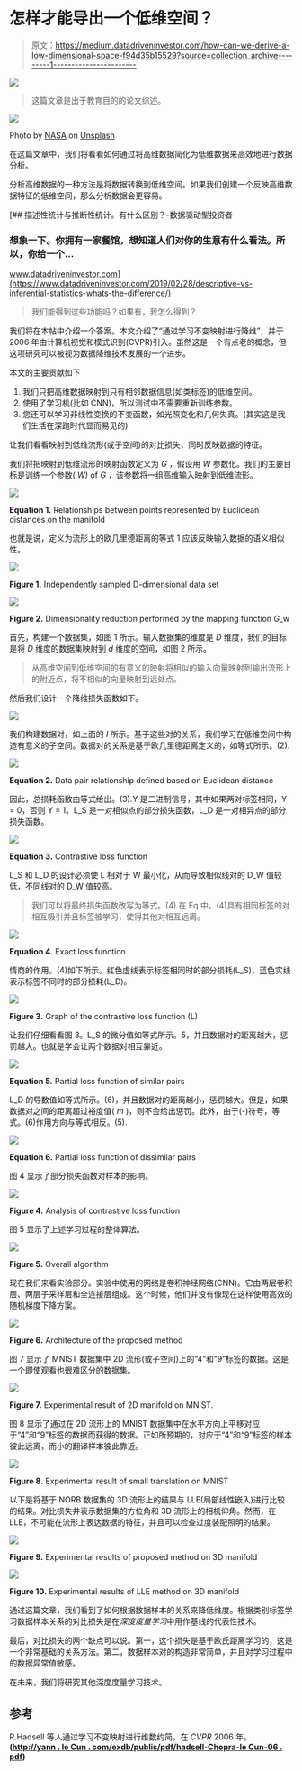 # 怎样才能导出一个低维空间？

> 原文：<https://medium.datadriveninvestor.com/how-can-we-derive-a-low-dimensional-space-f94d35b15529?source=collection_archive---------1----------------------->

[![](img/b6603b25baf321415c4d0ee6f8ea5def.png)](http://www.track.datadriveninvestor.com/1B9E)

> 这篇文章是出于教育目的的论文综述。

![](img/131b9248378adeb98fcc2c19236b4844.png)

Photo by [NASA](https://unsplash.com/photos/_SFJhRPzJHs?utm_source=unsplash&utm_medium=referral&utm_content=creditCopyText) on [Unsplash](https://unsplash.com/?utm_source=unsplash&utm_medium=referral&utm_content=creditCopyText)

在这篇文章中，我们将看看如何通过将高维数据简化为低维数据来高效地进行数据分析。

分析高维数据的一种方法是将数据转换到低维空间。如果我们创建一个反映高维数据特征的低维空间，那么分析数据会更容易。

[](https://www.datadriveninvestor.com/2019/02/28/descriptive-vs-inferential-statistics-whats-the-difference/) [## 描述性统计与推断性统计。有什么区别？-数据驱动型投资者

### 想象一下。你拥有一家餐馆，想知道人们对你的生意有什么看法。所以，你给一个…

www.datadriveninvestor.com](https://www.datadriveninvestor.com/2019/02/28/descriptive-vs-inferential-statistics-whats-the-difference/) 

> 我们能得到这些功能吗？如果有，我怎么得到？

我们将在本帖中介绍一个答案。本文介绍了“通过学习不变映射进行降维”，并于 2006 年由计算机视觉和模式识别(CVPR)引入。虽然这是一个有点老的概念，但这项研究可以被视为数据降维技术发展的一个进步。

本文的主要贡献如下

1.  我们只把高维数据映射到只有相邻数据信息(如类标签)的低维空间。
2.  使用了学习机(比如 CNN)，所以测试中不需要重新训练参数。
3.  您还可以学习非线性变换的不变函数，如光照变化和几何失真。(其实这是我们生活在深跑时代显而易见的)

让我们看看映射到低维流形(或子空间)的对比损失，同时反映数据的特征。

我们将把映射到低维流形的映射函数定义为 *G* ，假设用 *W* 参数化。我们的主要目标是训练一个参数( *W)* of *G* ，该参数将一组高维输入映射到低维流形。

![](img/2a9acbfca0e3f7f664773fc9f428ab77.png)

**Equation 1.** Relationships between points represented by Euclidean distances on the manifold

也就是说，定义为流形上的欧几里德距离的等式 1 应该反映输入数据的语义相似性。

![](img/a0733792c35d9b763ffb36041b8ae932.png)

**Figure 1.** Independently sampled D-dimensional data set

![](img/059d1c4e0102d83bfef88baab6293e1e.png)

**Figure 2.** Dimensionality reduction performed by the mapping function *G*_w

首先，构建一个数据集，如图 1 所示。输入数据集的维度是 *D* 维度，我们的目标是将 *D* 维度的数据集映射到 *d* 维度的空间，如图 2 所示。

> 从高维空间到低维空间的有意义的映射将相似的输入向量映射到输出流形上的附近点，将不相似的向量映射到远处点。

然后我们设计一个降维损失函数如下。

![](img/ef0d26d041c4ac2e2041962743558366.png)

我们构建数据对，如上面的 *I* 所示。基于这些对的关系，我们学习在低维空间中构造有意义的子空间。数据对的关系是基于欧几里德距离定义的，如等式所示。(2).

![](img/056c63c3bf33bfdbca080935e529cd0a.png)

**Equation 2.** Data pair relationship defined based on Euclidean distance

因此，总损耗函数由等式给出。(3).Y 是二进制信号，其中如果两对标签相同，Y = 0，否则 Y = 1。L_S 是一对相似点的部分损失函数，L_D 是一对相异点的部分损失函数。

![](img/8b58297cf62fe9e12e826cb90104daae.png)

**Equation 3.** Contrastive loss function

L_S 和 L_D 的设计必须使 L 相对于 W 最小化，从而导致相似线对的 D_W 值较低，不同线对的 D_W 值较高。

> 我们可以将最终损失函数改写为等式。(4).在 Eq 中。(4)具有相同标签的对相互吸引并且标签被学习，使得其他对相互远离。

![](img/637928f2eed50204bb4c0479a50d02c9.png)

**Equation 4\.** Exact loss function

情商的作用。(4)如下所示。红色虚线表示标签相同时的部分损耗(L_S)，蓝色实线表示标签不同时的部分损耗(L_D)。

![](img/6eb66a89b51cdc17d9d48836608bff7f.png)

**Figure 3\.** Graph of the contrastive loss function (L)

让我们仔细看看图 3。L_S 的微分值如等式所示。5，并且数据对的距离越大，惩罚越大。也就是学会让两个数据对相互靠近。

![](img/61a367f7c99e0be8d15447071ced067e.png)

**Equation 5.** Partial loss function of similar pairs

L_D 的导数值如等式所示。(6)，并且数据对的距离越小，惩罚越大。但是，如果数据对之间的距离超过裕度值( *m* )，则不会给出惩罚。此外，由于(-)符号，等式。(6)作用方向与等式相反。(5).

![](img/5bd12a235fe609f270cbab3e81faf289.png)

**Equation 6.** Partial loss function of dissimilar pairs

图 4 显示了部分损失函数对样本的影响。

![](img/a8bd83560ceb1260903942d2e2a014aa.png)

**Figure 4.** Analysis of contrastive loss function

图 5 显示了上述学习过程的整体算法。

![](img/fe0d20521bd7190a424d123582fa3ec4.png)

**Figure 5.** Overall algorithm

现在我们来看实验部分。实验中使用的网络是卷积神经网络(CNN)。它由两层卷积层、两层子采样层和全连接层组成。这个时候，他们并没有像现在这样使用高效的随机梯度下降方案。

![](img/8c2f132094879566c7d7e747f5c6249d.png)

**Figure 6.** Architecture of the proposed method

图 7 显示了 MNIST 数据集中 2D 流形(或子空间)上的“4”和“9”标签的数据。这是一个即使观看也很难区分的数据集。

![](img/7e70057f8c65e672caf191ba2e4395f3.png)

**Figure 7.** Experimental result of 2D manifold on MNIST.

图 8 显示了通过在 2D 流形上的 MNIST 数据集中在水平方向上平移对应于“4”和“9”标签的数据而获得的数据。正如所预期的，对应于“4”和“9”标签的样本彼此远离，而小的翻译样本彼此靠近。

![](img/f2edf36827253fdbb6fb8fa224abd6fb.png)

**Figure 8.** Experimental result of small translation on MNIST

以下是将基于 NORB 数据集的 3D 流形上的结果与 LLE(局部线性嵌入)进行比较的结果。对比损失井表示数据集的方位角和 3D 流形上的相机仰角。然而，在 LLE，不可能在流形上表达数据的特征，并且可以检查过度装配照明的结果。

![](img/d09087b0880a55353d3ad00ba2bb7c3b.png)

**Figure 9.** Experimental results of proposed method on 3D manifold

![](img/c9b1f87f172342902c720ab9758d5540.png)

**Figure 10.** Experimental results of LLE method on 3D manifold

通过这篇文章，我们看到了如何根据数据样本的关系来降低维度。根据类别标签学习数据样本关系的对比损失是在*深度度量学习*中用作基线的代表性技术。

最后，对比损失的两个缺点可以说。第一，这个损失是基于欧氏距离学习的，这是一个非常基础的关系方法。第二，数据样本对的构造非常简单，并且对学习过程中的数据异常值敏感。

在未来，我们将研究其他深度度量学习技术。

## 参考

R.Hadsell 等人通过学习不变映射进行维数约简。在 *CVPR* 2006 年。**([http://yann . le Cun . com/exdb/publis/pdf/hadsell-Chopra-le Cun-06 . pdf](http://yann.lecun.com/exdb/publis/pdf/hadsell-chopra-lecun-06.pdf))**